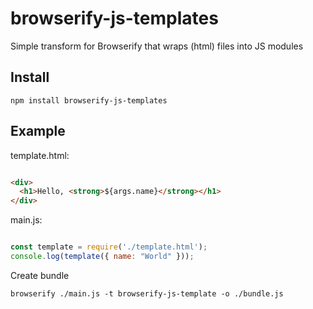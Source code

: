 browserify-js-templates
===============

Simple transform for Browserify that wraps (html) files into JS modules

## Install

    npm install browserify-js-templates

## Example
template.html:
```html

<div>
  <h1>Hello, <strong>${args.name}</strong></h1>
</div>
```

main.js:
```javascript

const template = require('./template.html');
console.log(template({ name: "World" }));
```

Create bundle
```
browserify ./main.js -t browserify-js-template -o ./bundle.js
```
